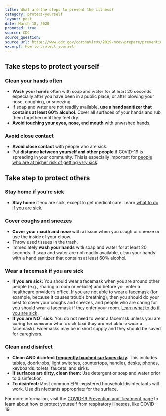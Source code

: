 ```yaml
---
title: What are the steps to prevent the illness?
category: protect-yourself
layout: post
date: March 18, 2020
promoted: true
source: CDC 
source_question: 
source_url: https://www.cdc.gov/coronavirus/2019-ncov/prepare/prevention.html 
excerpt: How to protect yourself
---
```


## Take steps to protect yourself

### Clean your hands often

* **Wash your hands** often with soap and water for at least 20 seconds especially after you have been in a public place, or after blowing your nose, coughing, or sneezing.
* If soap and water are not readily available, **use a hand sanitizer that contains at least 60% alcohol**. Cover all surfaces of your hands and rub them together until they feel dry.
* **Avoid touching your eyes, nose, and mouth** with unwashed hands.

### Avoid close contact

* **Avoid close contact** with people who are sick.
* Put **distance between yourself and other people** if COVID-19 is spreading in your community. This is especially important for <a href="https://www.cdc.gov/coronavirus/2019-ncov/specific-groups/high-risk-complications.html"> people who are at higher risk of getting very sick</a>.

## Take step to protect others

### Stay home if you’re sick

* **Stay home** if you are sick, except to get medical care. Learn <a href="https://www.cdc.gov/coronavirus/2019-ncov/if-you-are-sick/steps-when-sick.html"> what to do if you are sick</a>.

### Cover coughs and sneezes

* **Cover your mouth and nose** with a tissue when you cough or sneeze or use the inside of your elbow.
* Throw used tissues in the trash.
* Immediately **wash your hands** with soap and water for at least 20 seconds. If soap and water are not readily available, clean your hands with a hand sanitizer that contains at least 60% alcohol.

### Wear a facemask if you are sick
* **If you are sick:** You should wear a facemask when you are around other people (e.g., sharing a room or vehicle) and before you enter a healthcare provider’s office. If you are not able to wear a facemask (for example, because it causes trouble breathing), then you should do your best to cover your coughs and sneezes, and people who are caring for you should wear a facemask if they enter your room. <a href="https://www.cdc.gov/coronavirus/2019-ncov/if-you-are-sick/steps-when-sick.html"> Learn what to do if you are sick</a>.
* **If you are NOT sick:** You do not need to wear a facemask unless you are caring for someone who is sick (and they are not able to wear a facemask). Facemasks may be in short supply and they should be saved for caregivers. 

### Clean and disinfect
* **Clean AND disinfect <a href="https://www.cdc.gov/coronavirus/2019-ncov/prepare/cleaning-disinfection.html"> frequently touched surfaces daily</a>.** This includes tables, doorknobs, light switches, countertops, handles, desks, phones, keyboards, toilets, faucets, and sinks.
* **If surfaces are dirty, clean them:** Use detergent or soap and water prior to disinfection.
* **To disinfect:** Most common EPA-registered household disinfectants will work. Use disinfectants appropriate for the surface.

For more information, visit the <a href="https://www.cdc.gov/coronavirus/2019-ncov/prepare/prevention.html"> COVID-19 Prevention and Treatment page</a> to learn about how to protect yourself from respiratory illnesses, like COVID-19.


